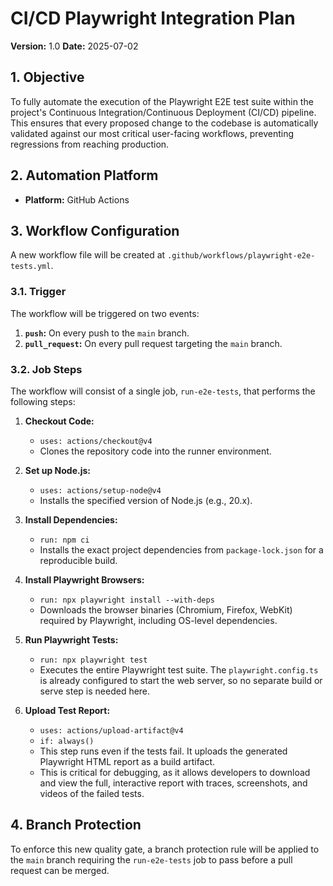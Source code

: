 # CI/CD Playwright Integration Plan

**Version:** 1.0
**Date:** 2025-07-02

## 1. Objective

To fully automate the execution of the Playwright E2E test suite within the project's Continuous Integration/Continuous Deployment (CI/CD) pipeline. This ensures that every proposed change to the codebase is automatically validated against our most critical user-facing workflows, preventing regressions from reaching production.

## 2. Automation Platform

- **Platform:** GitHub Actions

## 3. Workflow Configuration

A new workflow file will be created at `.github/workflows/playwright-e2e-tests.yml`.

### 3.1. Trigger

The workflow will be triggered on two events:

1.  **`push`:** On every push to the `main` branch.
2.  **`pull_request`:** On every pull request targeting the `main` branch.

### 3.2. Job Steps

The workflow will consist of a single job, `run-e2e-tests`, that performs the following steps:

1.  **Checkout Code:**
    - `uses: actions/checkout@v4`
    - Clones the repository code into the runner environment.

2.  **Set up Node.js:**
    - `uses: actions/setup-node@v4`
    - Installs the specified version of Node.js (e.g., 20.x).

3.  **Install Dependencies:**
    - `run: npm ci`
    - Installs the exact project dependencies from `package-lock.json` for a reproducible build.

4.  **Install Playwright Browsers:**
    - `run: npx playwright install --with-deps`
    - Downloads the browser binaries (Chromium, Firefox, WebKit) required by Playwright, including OS-level dependencies.

5.  **Run Playwright Tests:**
    - `run: npx playwright test`
    - Executes the entire Playwright test suite. The `playwright.config.ts` is already configured to start the web server, so no separate build or serve step is needed here.

6.  **Upload Test Report:**
    - `uses: actions/upload-artifact@v4`
    - `if: always()`
    - This step runs even if the tests fail. It uploads the generated Playwright HTML report as a build artifact.
    - This is critical for debugging, as it allows developers to download and view the full, interactive report with traces, screenshots, and videos of the failed tests.

## 4. Branch Protection

To enforce this new quality gate, a branch protection rule will be applied to the `main` branch requiring the `run-e2e-tests` job to pass before a pull request can be merged.
